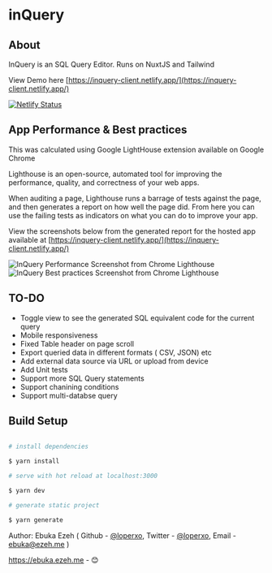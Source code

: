 # inQuery

## About

InQuery is an SQL Query Editor. Runs on NuxtJS and Tailwind

View Demo here [https://inquery-client.netlify.app/](https://inquery-client.netlify.app/)

[![Netlify Status](https://api.netlify.com/api/v1/badges/130ae165-dbf7-464d-8deb-ab59309e81bf/deploy-status)](https://app.netlify.com/sites/inquery-client/deploys)

## App Performance & Best practices

This was calculated using Google LightHouse extension available on Google Chrome

Lighthouse is an open-source, automated tool for improving the performance, quality, and correctness of your web apps.

When auditing a page, Lighthouse runs a barrage of tests against the page, and then generates a report on how well the page did. From here you can use the failing tests as indicators on what you can do to improve your app.

View the screenshots below from the generated report for the hosted app available at [https://inquery-client.netlify.app/](https://inquery-client.netlify.app/)

![InQuery Performance Screenshot from Chrome Lighthouse](https://i.imgur.com/gNuT8oz.png)
![InQuery Best practices Screenshot from Chrome Lighthouse](https://i.imgur.com/I41wVW9.png)

## TO-DO

- Toggle view to see the generated SQL equivalent code for the current query
- Mobile responsiveness
- Fixed Table header on page scroll
- Export queried data in different formats ( CSV, JSON) etc
- Add external data source via URL or upload from device
- Add Unit tests
- Support more SQL Query statements
- Support chanining conditions
- Support multi-databse query

## Build Setup

```bash

# install dependencies

$ yarn install

# serve with hot reload at localhost:3000

$ yarn dev

# generate static project

$ yarn generate

```

Author: Ebuka Ezeh ( Github - [@loperxo](https://github.com/loperxo), Twitter - [@loperxo](https://twitter.com/loperxo), Email - [ebuka@ezeh.me](mailto:ebuka@ezeh.me) )

https://ebuka.ezeh.me - 😊
